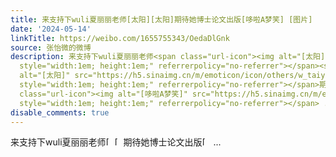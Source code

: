 ```yaml
---
title: 来支持下wuli夏丽丽老师[太阳][太阳]期待她博士论文出版[哆啦A梦笑] [图片]
date: '2024-05-14'
linkTitle: https://weibo.com/1655755343/OedaDlGnk
source: 张怡微的微博
description: 来支持下wuli夏丽丽老师<span class="url-icon"><img alt="[太阳]" src="https://h5.sinaimg.cn/m/emoticon/icon/others/w_taiyang-2b1d91ddac.png"
  style="width:1em; height:1em;" referrerpolicy="no-referrer"></span><span class="url-icon"><img
  alt="[太阳]" src="https://h5.sinaimg.cn/m/emoticon/icon/others/w_taiyang-2b1d91ddac.png"
  style="width:1em; height:1em;" referrerpolicy="no-referrer"></span>期待她博士论文出版<span
  class="url-icon"><img alt="[哆啦A梦笑]" src="https://h5.sinaimg.cn/m/emoticon/icon/doraemon/dr_10xiao-18fff9f7d5.png"
  style="width:1em; height:1em;" referrerpolicy="no-referrer"></span> ...
disable_comments: true
---
```

来支持下wuli夏丽丽老师<span class="url-icon"><img alt="[太阳]" src="https://h5.sinaimg.cn/m/emoticon/icon/others/w_taiyang-2b1d91ddac.png" style="width:1em; height:1em;" referrerpolicy="no-referrer"></span><span class="url-icon"><img alt="[太阳]" src="https://h5.sinaimg.cn/m/emoticon/icon/others/w_taiyang-2b1d91ddac.png" style="width:1em; height:1em;" referrerpolicy="no-referrer"></span>期待她博士论文出版<span class="url-icon"><img alt="[哆啦A梦笑]" src="https://h5.sinaimg.cn/m/emoticon/icon/doraemon/dr_10xiao-18fff9f7d5.png" style="width:1em; height:1em;" referrerpolicy="no-referrer"></span> ...